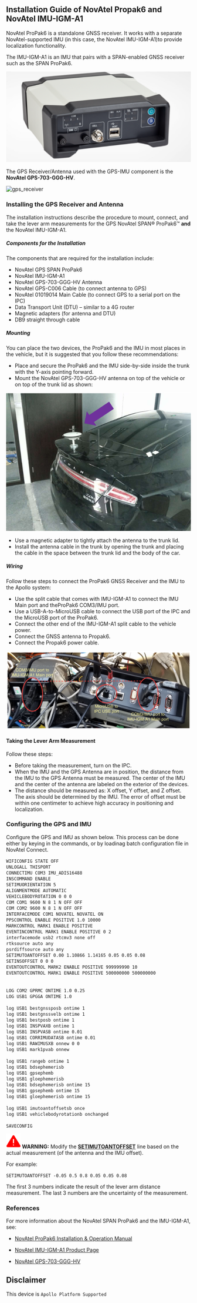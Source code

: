 ## Installation Guide of NovAtel Propak6 and NovAtel IMU-IGM-A1

NovAtel ProPak6 is a standalone GNSS receiver. It works with a separate NovAtel-supported IMU (in this case, the NovAtel IMU-IGM-A1)to provide localization functionality.

The IMU-IGM-A1 is an IMU that pairs with a SPAN-enabled GNSS receiver such as the SPAN ProPak6.

![novatel_pp6](images/Novatel_pp6.png)

The GPS Receiver/Antenna used with the GPS-IMU component is the **NovAtel GPS-703-GGG-HV**.

![gps_receiver](/Users/hanyang07/apollo/docs/quickstart/images/gps_receiver.png)


### Installing the GPS Receiver and Antenna

The installation instructions describe the procedure to mount, connect, and take the lever arm measurements for the GPS NovAtel SPAN® ProPak6™ **and** the NovAtel IMU-IGM-A1.

##### Components for the Installation

The components that are required for the installation include:

- NovAtel GPS SPAN ProPak6
- NovAtel IMU-IGM-A1
- NovAtel GPS-703-GGG-HV Antenna
- NovAtel GPS-C006 Cable (to connect antenna to GPS)
- NovAtel 01019014 Main Cable (to connect GPS to a serial port on the IPC)
- Data Transport Unit (DTU) – similar to a 4G router
- Magnetic adapters (for antenna and DTU)
- DB9 straight through cable

##### Mounting

You can place the two devices, the ProPak6 and the IMU in most places in the vehicle, but it is suggested that you follow these recommendations:

- Place and secure the ProPak6 and the IMU side-by-side inside the trunk with the Y-axis pointing forward.
- Mount the NovAtel GPS-703-GGG-HV antenna on top of the vehicle or on top of the trunk lid as shown:

![gps_receiver_on_car](images/gps_receiver_on_car.png)

- Use a magnetic adapter to tightly attach the antenna to the trunk lid.
- Install the antenna cable in the trunk by opening the trunk and placing the cable in the space between the trunk lid and the body of the car.

##### Wiring

Follow these steps to connect the ProPak6 GNSS Receiver and the IMU to the Apollo system:

* Use the split cable that comes with IMU-IGM-A1 to connect the IMU Main port and theProPak6 COM3/IMU port.
* Use a USB-A-to-MicroUSB cable to connect the USB port of the IPC and the MicroUSB port of the ProPak6.
* Connect the other end of the IMU-IGM-A1 split cable to the vehicle power.
* Connect the GNSS antenna to Propak6.
* Connect the Propak6 power cable.

![wiring](images/wiring.png)

#### Taking the Lever Arm Measurement

Follow these steps:

* Before taking the measurement, turn on the IPC.
* When the IMU and the GPS Antenna are in position, the distance from the IMU to the GPS Antenna must be measured. The center of the IMU and the center of the antenna are labeled on the exterior of the devices.
* The distance should be measured as: X offset, Y offset, and Z offset. The axis should be determined by the IMU. The error of offset must be within one centimeter to achieve high accuracy in positioning and localization. 

### Configuring the GPS and IMU

Configure the GPS and IMU as shown below. This process can be done either by keying in the commands, or by loadinag  batch configuration file in NovAtel Connect.

```
WIFICONFIG STATE OFF
UNLOGALL THISPORT
CONNECTIMU COM3 IMU_ADIS16488
INSCOMMAND ENABLE
SETIMUORIENTATION 5
ALIGNMENTMODE AUTOMATIC  
VEHICLEBODYROTATION 0 0 0
COM COM1 9600 N 8 1 N OFF OFF
COM COM2 9600 N 8 1 N OFF OFF
INTERFACEMODE COM1 NOVATEL NOVATEL ON
PPSCONTROL ENABLE POSITIVE 1.0 10000
MARKCONTROL MARK1 ENABLE POSITIVE
EVENTINCONTROL MARK1 ENABLE POSITIVE 0 2
interfacemode usb2 rtcmv3 none off
rtksource auto any
psrdiffsource auto any
SETIMUTOANTOFFSET 0.00 1.10866 1.14165 0.05 0.05 0.08
SETINSOFFSET 0 0 0
EVENTOUTCONTROL MARK2 ENABLE POSITIVE 999999990 10
EVENTOUTCONTROL MARK1 ENABLE POSITIVE 500000000 500000000


LOG COM2 GPRMC ONTIME 1.0 0.25
LOG USB1 GPGGA ONTIME 1.0

log USB1 bestgnssposb ontime 1
log USB1 bestgnssvelb ontime 1
log USB1 bestposb ontime 1
log USB1 INSPVAXB ontime 1
log USB1 INSPVASB ontime 0.01
log USB1 CORRIMUDATASB ontime 0.01
log USB1 RAWIMUSXB onnew 0 0
log USB1 mark1pvab onnew

log USB1 rangeb ontime 1
log USB1 bdsephemerisb
log USB1 gpsephemb
log USB1 gloephemerisb
log USB1 bdsephemerisb ontime 15
log USB1 gpsephemb ontime 15
log USB1 gloephemerisb ontime 15

log USB1 imutoantoffsetsb once
log USB1 vehiclebodyrotationb onchanged
 
SAVECONFIG
```

**![warning_icon](images/warning_icon.png) WARNING:** Modify the **<u>SETIMUTOANTOFFSET</u>** line based on the actual measurement (of the antenna and the IMU offset).

For example:

```
SETIMUTOANTOFFSET -0.05 0.5 0.8 0.05 0.05 0.08
```

The first 3 numbers indicate the result of the lever arm distance measurement. The last 3 numbers are the uncertainty of the measurement. 

### References

For more information about the NovAtel SPAN ProPak6 and the IMU-IGM-A1, see:
* [NovAtel ProPak6 Installation & Operation Manual](https://www.novatel.com/assets/Documents/Manuals/OM-20000148.pdf)
* [NovAtel IMU-IGM-A1 Product Page](https://www.novatel.com/products/span-gnss-inertial-systems/span-imus/span-mems-imus/imu-igm-a1/#overview)

* [NovAtel GPS-703-GGG-HV](https://www.novatel.com/products/gnss-antennas/high-performance-gnss-antennas/gps-703-ggg-hv/)

## Disclaimer

This device is `Apollo Platform Supported`